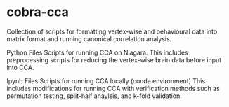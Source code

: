 # cobra-cca
Collection of scripts for formatting vertex-wise and behavioural data into matrix format and running canonical correlation analysis.

Python Files
Scripts for running CCA on Niagara.
This includes preprocessing scripts for reducing the vertex-wise brain data before input into CCA.

Ipynb Files
Scripts for running CCA locally (conda environment)
This includes modifications for running CCA with verification methods such as permutation testing, split-half anaylsis, and k-fold validation.
